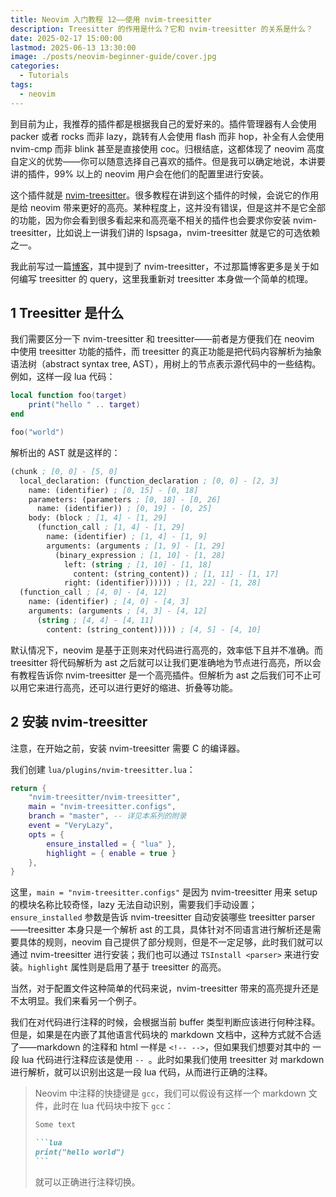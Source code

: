 ```yaml
---
title: Neovim 入门教程 12——使用 nvim-treesitter
description: Treesitter 的作用是什么？它和 nvim-treesitter 的关系是什么？
date: 2025-02-17 15:00:00
lastmod: 2025-06-13 13:30:00
image: ./posts/neovim-beginner-guide/cover.jpg
categories:
  - Tutorials
tags:
  - neovim
---
```


到目前为止，我推荐的插件都是根据我自己的爱好来的。插件管理器有人会使用 packer 或者 rocks 而非 lazy，跳转有人会使用 flash 而非 hop，补全有人会使用 nvim-cmp 而非 blink 甚至是直接使用 coc。归根结底，这都体现了 neovim 高度自定义的优势——你可以随意选择自己喜欢的插件。但是我可以确定地说，本讲要讲的插件，99% 以上的 neovim 用户会在他们的配置里进行安装。

这个插件就是 [nvim-treesitter](https://github.com/nvim-treesitter/nvim-treesitter)。很多教程在讲到这个插件的时候，会说它的作用是给 neovim 带来更好的高亮。某种程度上，这并没有错误，但是这并不是它全部的功能，因为你会看到很多看起来和高亮毫不相关的插件也会要求你安装 nvim-treesitter，比如说上一讲我们讲的 lspsaga，nvim-treesitter 就是它的可选依赖之一。

我此前写过一篇[博客](/blog/posts/nvim-treesitter-query)，其中提到了 nvim-treesitter，不过那篇博客更多是关于如何编写 treesitter 的 query，这里我重新对 treesitter 本身做一个简单的梳理。

## 1 Treesitter 是什么

我们需要区分一下 nvim-treesitter 和 treesitter——前者是方便我们在 neovim 中使用 treesitter 功能的插件，而 treesitter 的真正功能是把代码内容解析为抽象语法树（abstract syntax tree, AST），用树上的节点表示源代码中的一些结构。例如，这样一段 lua 代码：

```lua
local function foo(target)
    print("hello " .. target)
end

foo("world")
```

解析出的 AST 就是这样的：

```scheme
(chunk ; [0, 0] - [5, 0]
  local_declaration: (function_declaration ; [0, 0] - [2, 3]
    name: (identifier) ; [0, 15] - [0, 18]
    parameters: (parameters ; [0, 18] - [0, 26]
      name: (identifier)) ; [0, 19] - [0, 25]
    body: (block ; [1, 4] - [1, 29]
      (function_call ; [1, 4] - [1, 29]
        name: (identifier) ; [1, 4] - [1, 9]
        arguments: (arguments ; [1, 9] - [1, 29]
          (binary_expression ; [1, 10] - [1, 28]
            left: (string ; [1, 10] - [1, 18]
              content: (string_content)) ; [1, 11] - [1, 17]
            right: (identifier)))))) ; [1, 22] - [1, 28]
  (function_call ; [4, 0] - [4, 12]
    name: (identifier) ; [4, 0] - [4, 3]
    arguments: (arguments ; [4, 3] - [4, 12]
      (string ; [4, 4] - [4, 11]
        content: (string_content))))) ; [4, 5] - [4, 10]
```

默认情况下，neovim 是基于正则来对代码进行高亮的，效率低下且并不准确。而 treesitter 将代码解析为 ast 之后就可以让我们更准确地为节点进行高亮，所以会有教程告诉你 nvim-treesitter 是一个高亮插件。但解析为 ast 之后我们可不止可以用它来进行高亮，还可以进行更好的缩进、折叠等功能。

## 2 安装 nvim-treesitter

注意，在开始之前，安装 nvim-treesitter 需要 C 的编译器。

我们创建 `lua/plugins/nvim-treesitter.lua`：

```lua
return {
    "nvim-treesitter/nvim-treesitter",
    main = "nvim-treesitter.configs",
    branch = "master", -- 详见本系列的附录
    event = "VeryLazy",
    opts = {
        ensure_installed = { "lua" },
        highlight = { enable = true }
    },
}
```

这里，`main = "nvim-treesitter.configs"` 是因为 nvim-treesitter 用来 setup 的模块名称比较奇怪，lazy 无法自动识别，需要我们手动设置；`ensure_installed` 参数是告诉 nvim-treesitter 自动安装哪些 treesitter parser——treesitter 本身只是一个解析 ast 的工具，具体针对不同语言进行解析还是需要具体的规则，neovim 自己提供了部分规则，但是不一定足够，此时我们就可以通过 nvim-treesitter 进行安装；我们也可以通过 `TSInstall <parser>` 来进行安装。`highlight` 属性则是启用了基于 treesitter 的高亮。

当然，对于配置文件这种简单的代码来说，nvim-treesitter 带来的高亮提升还是不太明显。我们来看另一个例子。

我们在对代码进行注释的时候，会根据当前 buffer 类型判断应该进行何种注释。但是，如果是在内嵌了其他语言代码块的 markdown 文档中，这种方式就不合适了——markdown 的注释和 html 一样是 `<!-- -->`，但如果我们想要对其中的 一段 lua 代码进行注释应该是使用 `-- `。此时如果我们使用 treesitter 对 markdown 进行解析，就可以识别出这是一段 lua 代码，从而进行正确的注释。

> Neovim 中注释的快捷键是 `gcc`，我们可以假设有这样一个 markdown 文件，此时在 lua 代码块中按下 `gcc`：
>
> ````markdown
> Some text
> 
> ```lua
> print("hello world")
> ```
> ````
>
> 就可以正确进行注释切换。
